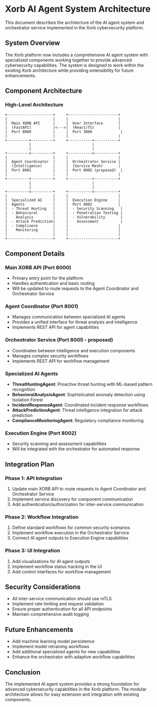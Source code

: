 # Xorb AI Agent System Architecture

This document describes the architecture of the AI agent system and orchestrator service implemented in the Xorb cybersecurity platform.

##  System Overview

The Xorb platform now includes a comprehensive AI agent system with specialized components working together to provide advanced cybersecurity capabilities. The system is designed to work within the existing Xorb architecture while providing extensibility for future enhancements.

##  Component Architecture

###  High-Level Architecture

```
+---------------------+     +-----------------------+
|                     |     |                       |
|  Main XORB API      |     |  User Interface       |
|  (FastAPI)          |<--->|  (React/TS)           |
|  Port 8000          |     |  Port 3000             |
|                     |     |                       |
+----------+----------+     +-----------+-----------+
           |                            |
           |                            |
+----------v----------+     +-----------v-----------+
|                     |     |                       |
|  Agent Coordinator  |     |  Orchestrator Service |
|  (Intelligence)     |     |  (Service Mesh)       |
|  Port 8001          |     |  Port 8005 (proposed)  |
|                     |     |                       |
+----------+----------+     +-----------+-----------+
           |                            |
           |                            |
+----------v----------+     +-----------v-----------+
|                     |     |                       |
|  Specialized AI     |     |  Execution Engine     |
|  Agents             |     |  Port 8002            |
|  - Threat Hunting   |     |  - Security Scanning   |
|  - Behavioral       |     |  - Penetration Testing |
|    Analysis         |     |  - Vulnerability       |
|  - Attack Prediction|     |    Assessment          |
|  - Compliance       |     |                       |
|    Monitoring       |     |                       |
|                     |     |                       |
+---------------------+     +-----------------------+

```

##  Component Details

###  Main XORB API (Port 8000)
- Primary entry point for the platform
- Handles authentication and basic routing
- Will be updated to route requests to the Agent Coordinator and Orchestrator Service

###  Agent Coordinator (Port 8001)
- Manages communication between specialized AI agents
- Provides a unified interface for threat analysis and intelligence
- Implements REST API for agent capabilities

###  Orchestrator Service (Port 8005 - proposed)
- Coordinates between intelligence and execution components
- Manages complex security workflows
- Implements REST API for workflow management

###  Specialized AI Agents
- **ThreatHuntingAgent**: Proactive threat hunting with ML-based pattern recognition
- **BehavioralAnalysisAgent**: Sophisticated anomaly detection using Isolation Forest
- **IncidentResponseAgent**: Coordinated incident response workflows
- **AttackPredictionAgent**: Threat intelligence integration for attack prediction
- **ComplianceMonitoringAgent**: Regulatory compliance monitoring

###  Execution Engine (Port 8002)
- Security scanning and assessment capabilities
- Will be integrated with the orchestrator for automated response

##  Integration Plan

###  Phase 1: API Integration
1. Update main XORB API to route requests to Agent Coordinator and Orchestrator Service
2. Implement service discovery for component communication
3. Add authentication/authorization for inter-service communication

###  Phase 2: Workflow Integration
1. Define standard workflows for common security scenarios
2. Implement workflow execution in the Orchestrator Service
3. Connect AI agent outputs to Execution Engine capabilities

###  Phase 3: UI Integration
1. Add visualizations for AI agent outputs
2. Implement workflow status tracking in the UI
3. Add control interfaces for workflow management

##  Security Considerations
- All inter-service communication should use mTLS
- Implement rate limiting and request validation
- Ensure proper authentication for all API endpoints
- Maintain comprehensive audit logging

##  Future Enhancements
- Add machine learning model persistence
- Implement model retraining workflows
- Add additional specialized agents for new capabilities
- Enhance the orchestrator with adaptive workflow capabilities

##  Conclusion

The implemented AI agent system provides a strong foundation for advanced cybersecurity capabilities in the Xorb platform. The modular architecture allows for easy extension and integration with existing components.